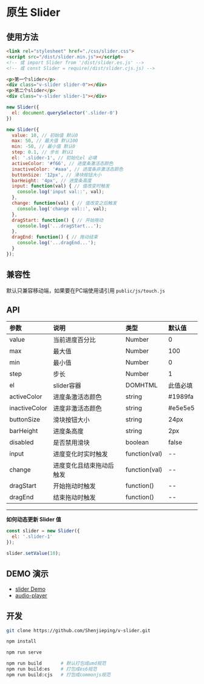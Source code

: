 # 原生 Slider

## 使用方法

```html
<link rel="stylesheet" href="./css/slider.css">
<script src="/dist/slider.min.js"></script>
<!-- 或 import Slider from '/dist/slider.es.js' -->
<!-- 或 const Slider = require(/dist/slider.cjs.js) -->
```

```html
<p>第一个slider</p>
<div class="v-slider slider-0"></div>
<p>第二个slider</p>
<div class="v-slider slider-1"></div>
```

```js
new Slider({
  el: document.querySelector('.slider-0')
})

new Slider({
  value: 10, // 初始值 默认0
  max: 50, // 最大值 默认100
  min: -50, // 最小值 默认0
  step: 0.1, // 步长 默认1
  el: '.slider-1', // 初始化el 必填
  activeColor: '#f66', // 进度条激活态颜色
  inactiveColor: '#aaa', // 进度条非激活态颜色
  buttonSize: '12px', // 滑块按钮大小
  barHeight: '4px', // 进度条高度
  input: function(val) { // 值改变时触发
    console.log('input val::', val);
  },
  change: function(val) { // 值改变之后触发
    console.log('change val::', val);
  },
  dragStart: function() { // 开始拖动
    console.log('...dragStart...');
  },
  dragEnd: function() { // 拖动结束
    console.log('...dragEnd...');
  }
});
```

## 兼容性

默认只兼容移动端，如果要在PC端使用请引用 `public/js/touch.js`

## API

| 参数 | 说明 | 类型 |  默认值  |
|:-----|:---|:----| :----- |
| value | 当前进度百分比 | Number | 0 |
| max | 最大值 | Number | 100 |
| min | 最小值 | Number | 0 |
| step | 步长 | Number | 1 |
| el | slider容器 | DOMHTML  | 此值必填 |
| activeColor | 进度条激活态颜色 | string  | #1989fa |
| inactiveColor | 进度非激活态颜色 | string  | #e5e5e5 |
| buttonSize | 滑块按钮大小 | string  | 24px |
| barHeight | 进度条高度 | string  | 2px |
| disabled | 是否禁用滑块 | boolean  | false |
| input | 进度变化时实时触发 | function(val) | -- |
| change | 进度变化且结束拖动后触发 | function(val) | -- |
| dragStart | 开始拖动时触发 | function() | -- |
| dragEnd | 结束拖动时触发 | function() | -- |

-------

**如何动态更新 Slider 值**

```js
const slider = new Slider({
  el: '.slider-1'
});

slider.setValue(10);
```


## DEMO 演示

- [slider Demo](http://shenjp.top/v-slider/public/index.html)
- [audio-player](http://shenjp.top/v-audio-player/public/index.html)

## 开发

```bash
git clone https://github.com/Shenjieping/v-slider.git

npm install

npm run serve

npm run build       # 默认打包成umd规范
npm run build:es    # 打包成es6规范
npm run build:cjs   # 打包成commonjs规范
```